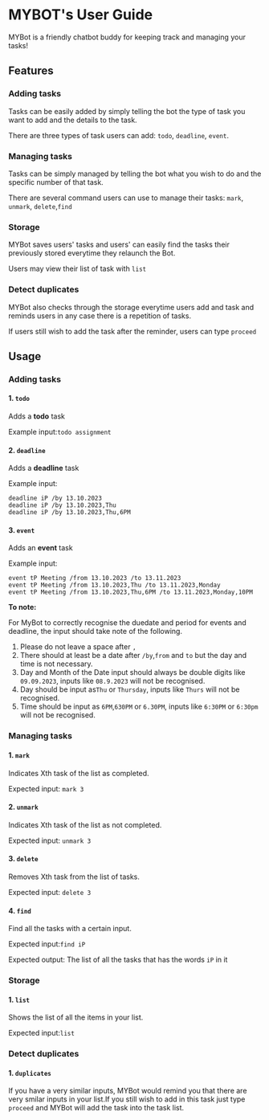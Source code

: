 # MYBOT's User Guide
MYBot is a friendly chatbot buddy for keeping track and managing your tasks!

## Features 

### Adding tasks
Tasks can be easily added by simply telling the bot the type of task you want to add and the details to the task.

There are three types of task users can add: `todo`, `deadline`, `event`.

### Managing tasks
Tasks can be simply managed by telling the bot what you wish to do and the specific number of that task. 

There are several command users can use to manage their tasks: `mark`, `unmark`, `delete`,`find`


### Storage
MYBot saves users' tasks and users' can easily find the tasks their previously stored everytime they relaunch the Bot.

Users may view their list of task with `list`

### Detect duplicates
MYBot also checks through the storage everytime users add and task and reminds users in any case there is a repetition
of tasks.

If users still wish to add the task after the reminder, users can type `proceed`


## Usage

### Adding tasks
#### 1. `todo`
Adds a **todo** task

Example input:`todo assignment`

#### 2. `deadline`
Adds a **deadline** task

Example input:

    deadline iP /by 13.10.2023
    deadline iP /by 13.10.2023,Thu
    deadline iP /by 13.10.2023,Thu,6PM

#### 3. `event`
Adds an **event** task

Example input:

    event tP Meeting /from 13.10.2023 /to 13.11.2023
    event tP Meeting /from 13.10.2023,Thu /to 13.11.2023,Monday 
    event tP Meeting /from 13.10.2023,Thu,6PM /to 13.11.2023,Monday,10PM

**To note:**

For MyBot to correctly recognise the duedate and period for events and deadline, the input should take note of the following.
1. Please do not leave a space after `,`
2. There should at least be a date after `/by`,`from` and `to` but the day and time is not necessary.
3. Day and Month of the Date input should always be double digits like `09.09.2023`, inputs like `08.9.2023` will not be recognised.
4. Day should be input as`Thu` or `Thursday`, inputs like `Thurs` will not be recognised.
5. Time should be input as `6PM`,`630PM` or `6.30PM`, inputs like `6:30PM` or `6:30pm` will not be recognised.


### Managing tasks
#### 1. `mark`
Indicates Xth task of the list as completed. 

Expected input: `mark 3` 

#### 2. `unmark`
Indicates Xth task of the list as not completed.

Expected input: `unmark 3`

#### 3. `delete`
Removes Xth task from the list of tasks.

Expected input: `delete 3`

#### 4. `find`
Find all the tasks with a certain input.

Expected input:`find iP`

Expected output: The list of all the tasks that has the words `iP` in it


### Storage
#### 1. `list`
Shows the list of all the items in your list.

Expected input:`list`

### Detect duplicates
#### 1. `duplicates`
If you have a very similar inputs, MYBot would remind you that there are very smilar inputs in your list.If you still
wish to add in this task just type `proceed` and MYBot will add the task into the task list.
